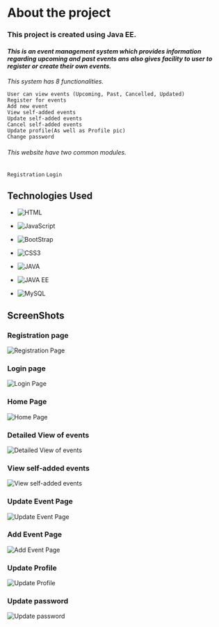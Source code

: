 # About the project
### This project is created using Java EE.
#### _This is an event management system which provides information regarding upcoming and past events ans also gives facility to user to register or create their own events._
_This system has 8 functionalities._
```
User can view events (Upcoming, Past, Cancelled, Updated)
Register for events
Add new event
View self-added events
Update self-added events
Cancel self-added events
Update profile(As well as Profile pic)
Change password
```
###### _This website have two common modules._
`Registration`  `Login`

## Technologies Used

* ![HTML](https://img.shields.io/badge/HTML5-E34F26?style=for-the-badge&logo=html5&logoColor=white)
  
* ![JavaScript](https://img.shields.io/badge/JavaScript-323330?style=for-the-badge&logo=javascript&logoColor=F7DF1E)
  
* ![BootStrap](https://img.shields.io/badge/Bootstrap-563D7C?style=for-the-badge&logo=bootstrap&logoColor=white)

* ![CSS3](https://img.shields.io/badge/CSS3-1572B6?style=for-the-badge&logo=css3&logoColor=white)

* ![JAVA](https://github.com/anuragjaiswal12/event-management-system/blob/main/images(readme)/java.svg)

* ![JAVA EE](https://img.shields.io/badge/Java-Java_EE-ED1C24?style=for-the-badge&logo=java&logoColor=white)

* ![MySQL](https://img.shields.io/badge/MySQL-005C84?style=for-the-badge&logo=mysql&logoColor=white)


## ScreenShots

### Registration page

![Registration Page](https://github.com/anuragjaiswal12/event-management-system/blob/main/images(readme)/register.png)

### Login page

![Login Page](https://github.com/anuragjaiswal12/event-management-system/blob/main/images(readme)/login.png)

### Home Page

![Home Page](https://github.com/anuragjaiswal12/event-management-system/blob/main/images(readme)/home.png)

### Detailed View of events

![Detailed View of events](https://github.com/anuragjaiswal12/event-management-system/blob/main/images(readme)/view_det_event.png)

### View self-added events

![View self-added events](https://github.com/anuragjaiswal12/event-management-system/blob/main/images(readme)/view_reg_event.png)

### Update Event Page

![Update Event Page](https://github.com/anuragjaiswal12/event-management-system/blob/main/images(readme)/update_event.png)

### Add Event Page

![Add Event Page](https://github.com/anuragjaiswal12/event-management-system/blob/main/images(readme)/add_event.png)

### Update Profile

![Update Profile](https://github.com/anuragjaiswal12/event-management-system/blob/main/images(readme)/update_profile.png)

### Update password

![Update password](https://github.com/anuragjaiswal12/event-management-system/blob/main/images(readme)/update_password.png)
